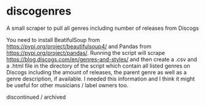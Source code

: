 # discogenres
A small scraper to pull all genres including number of releases from Discogs

You need to install BeatifulSoup from https://pypi.org/project/beautifulsoup4/ and Pandas from https://pypi.org/project/pandas/.
Running the script will scrape https://blog.discogs.com/en/genres-and-styles/ and then create a .csv and a .html file in the directory of the script which contain all listed genres on Discogs including the amount of releases, the parent genre as well as a genre description, if available. I needed this information and I think it might be useful for other musicians / label owners too.

discontinued / archived
